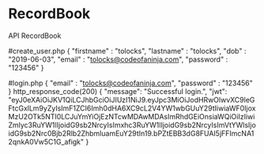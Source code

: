 # RecordBook
API RecordBook

#create_user.php
{
    "firstname" : "tolocks",
    "lastname" : "tolocks",
     "dob" : "2019-06-03",
    "email" : "tolocks@codeofaninja.com",
    "password" : "123456"
}

#login.php
{
    "email" : "tolocks@codeofaninja.com",
    "password" : "123456"
}
http_response_code(200)
{
"message": "Successful login.",
"jwt": "eyJ0eXAiOiJKV1QiLCJhbGciOiJIUzI1NiJ9.eyJpc3MiOiJodHRwOlwvXC9leGFtcGxlLm9yZyIsImF1ZCI6Imh0dHA6XC9cL2V4YW1wbGUuY29tIiwiaWF0IjoxMzU2OTk5NTI0LCJuYmYiOjEzNTcwMDAwMDAsImRhdGEiOnsiaWQiOiIzIiwiZmlyc3RuYW1lIjoidG9sb2NrcyIsImxhc3RuYW1lIjoidG9sb2NrcyIsImVtYWlsIjoidG9sb2Nrc0Bjb2Rlb2ZhbmluamEuY29tIn19.bPZtEBB3dG8FUAI5jFFImcNA12qnkA0Vw5C1G_afigk"
}
